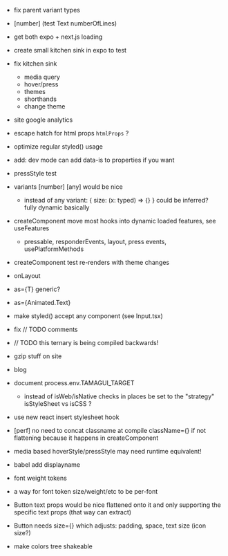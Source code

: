 - fix parent variant types
- [number] (test Text numberOfLines)
- get both expo + next.js loading
- create small kitchen sink in expo to test
- fix kitchen sink
  - media query
  - hover/press
  - themes
  - shorthands
  - change theme


- site google analytics
- escape hatch for html props `htmlProps` ?
- optimize regular styled() usage
- add: dev mode can add data-is to properties if you want
- pressStyle test
- variants [number] [any] would be nice
  - instead of any variant: { size: (x: typed) => {} } could be inferred? fully dynamic basically
- createComponent move most hooks into dynamic loaded features, see useFeatures
  - pressable, responderEvents, layout, press events, usePlatformMethods
- createComponent test re-renders with theme changes
- onLayout
- as={T} generic?
- as={Animated.Text}
- make styled() accept any component (see Input.tsx)
- fix // TODO comments
- // TODO this ternary is being compiled backwards!
- gzip stuff on site
- blog
- document process.env.TAMAGUI_TARGET
  - instead of isWeb/isNative checks in places be set to the "strategy" isStyleSheet vs isCSS ?
- use new react insert stylesheet hook
- [perf] no need to concat classname at compile className={} if not flattening because it happens in createComponent
- media based hoverStyle/pressStyle may need runtime equivalent!
- babel add displayname
- font weight tokens
- a way for font token size/weight/etc to be per-font
- Button text props would be nice flattened onto it and only supporting the specific text props (that way can extract)
- Button needs size={} which adjusts: padding, space, text size (icon size?)

- make colors tree shakeable
